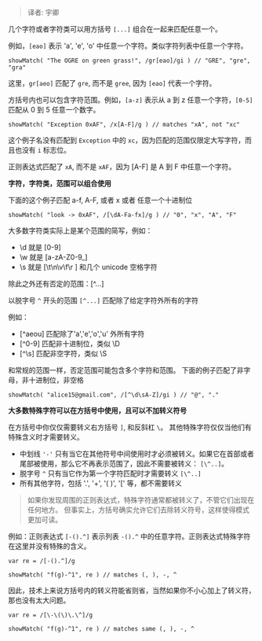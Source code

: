 > 译者: 宇卿

几个字符或者字符类可以用方括号 `[...]` 组合在一起来匹配任意一个。

例如，`[eao]` 表示 'a', 'e', 'o' 中任意一个字符。类似字符列表中任意一个字符。

```
showMatch( "The OGRE on green grass!", /gr[eao]/gi ) // "GRE", "gre", "gra"
```

这里，`gr[aeo]` 匹配了 `gre`, 而不是 `gree`, 因为 `[eao]` 代表一个字符。

方括号内也可以包含字符范围。例如，`[a-z]` 表示从 a 到 z 任意一个字符，`[0-5]` 匹配从 0 到 5 任意一个数字。

```
showMatch( "Exception 0xAF", /x[A-F]/g ) // matches "xA", not "xc"
```

这个例子名没有匹配到 `Exception` 中的 `xc`，因为匹配的范围仅限定大写字符，而且也没有 `i` 标志位。

正则表达式匹配了 `xA`, 而不是 `xAF`，因为 [A-F] 是 A 到 F 中任意一个字符。

**字符，字符类，范围可以组合使用**

下面的这个例子匹配 a-f, A-F, 或者 x 或者 任意一个十进制位

```
showMatch( "look -> 0xAF", /[\dA-Fa-fx]/g ) // "0", "x", "A", "F"
```
大多数字符类实际上是某个范围的简写，例如：

- \d 就是 [0-9] 
- \w 就是 [a-zA-Z0-9_]
- \s 就是 [\t\n\v\f\r ] 和几个 unicode 空格字符

除此之外还有否定的范围：[^...]

以脱字号 `^` 开头的范围 `[^...]` 匹配除了给定字符外所有的字符

例如：

- [^aeou] 匹配除了'a','e','o','u' 外所有字符
- [^0-9] 匹配非十进制位，类似 \D
- [^\s] 匹配非空字符，类似 \S

和常规的范围一样，否定范围可能包含多个字符和范围。
下面的例子匹配了非字母，非十进制位，非空格

```
showMatch( "alice15@gmail.com", /[^\d\sA-Z]/gi ) // "@", "."
```

**大多数特殊字符可以在方括号中使用，且可以不加转义符号**

在方括号中你仅仅需要转义右方括号 `]`, 和反斜杠 `\`。
其他特殊字符仅仅当他们有特殊含义时才需要转义。

- 中划线 `'-'` 只有当它在其他符号中间使用时才必须被转义。如果它在首部或者尾部被使用，那么它不再表示范围了，因此不需要被转义： `[\^..]`。
- 脱字号 `^` 只有当它作为第一个字符匹配时才需要转义 `[\^..]`
- 所有其他字符，包括 '.', '+', '( )', '[' 等，都不需要转义

> 如果你发现周围的正则表达式，特殊字符通常都被转义了，不管它们出现在任何地方。
> 但事实上，方括号确实允许它们去除转义符号，这样使得模式更加可读。

例如：正则表达式 `[-().^]` 表示列表 `-().^` 中的任意字符。正则表达式特殊字符在这里并没有特殊的含义。

```
var re = /[-().^]/g

showMatch( "f(g)-^1", re ) // matches (, ), -, ^
```
因此，技术上来说方括号内的转义符能省则省，当然如果你不小心加上了转义符，那也没有太大问题。

```
var re = /[\-\(\)\.\^]/g 

showMatch( "f(g)-^1", re ) // matches same (, ), -, ^
```